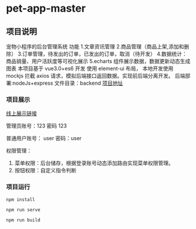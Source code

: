 # pet-app-master

## 项目说明
宠物小程序的后台管理系统
功能
1.文章资讯管理
2.商品管理（商品上架,添加和删除）
3.订单管理，待发出的订单，已发出的订单，取消（待开发）
4.数据统计：商品销量、用户活跃度等可视化展示
5.echarts 组件展示数据，数据更新动态生成图表
本项目基于 vue3.0+es6 开发 使用 element-ui 布局，
本地开发使用 mockjs 拦截 axios 请求，模拟后端接口返回数据。实现前后端分离开发。
后端部署:nodeJs+express  文件目录：backend [项目地址](https://github.com/LiliYonng/pet-raising-app)
### 项目展示

[线上展示链接](http://175.178.232.232:9098)

管理员账号：123 密码 123

普通用户账号： user 密码：user

权限管理：
1. 菜单权限：后台储存，根据登录账号动态添加路由实现菜单权限管理。
2. 按钮权限：自定义指令判断
### 项目运行

```
npm install

npm run serve

npm run build

```
